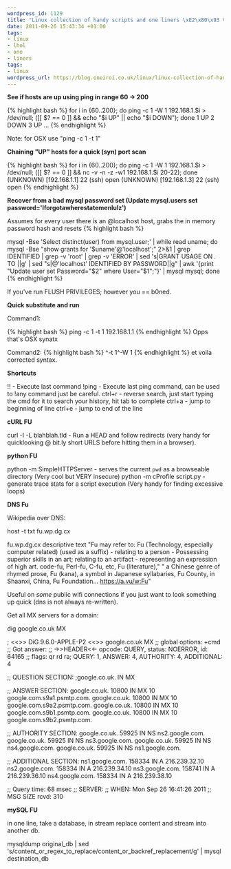 ```yaml
--- 
wordpress_id: 1129
title: "Linux collection of handy scripts and one liners \xE2\x80\x93 Volume 2 (Warning: contains shortcuts)"
date: 2011-09-26 15:43:34 +01:00
tags: 
- linux
- lhol
- one
- liners
tags: 
- linux
wordpress_url: https://blog.oneiroi.co.uk/linux/linux-collection-of-handy-scripts-and-one-liners-volume-2-warning-contains-shortcuts
---
```

<strong>See if hosts are up using ping in range 60 -> 200</strong>

{% highlight bash %}
for i in {60..200}; do ping -c 1 -W 1 192.168.1.$i > /dev/null; ([[ $? == 0 ]] && echo "$i UP" || echo "$i DOWN");  done
1 UP
2 DOWN
3 UP
...
{% endhighlight %}

Note: for OSX use "ping -c 1 -t 1"

<strong>Chaining "UP" hosts for a quick (syn) port scan</strong>

{% highlight bash %}
for i in {60..200}; do ping -c 1 -W 1 192.168.1.$i > /dev/null; ([[ $? == 0 ]] && nc -v -n -z -w1 192.168.1.$i 20-22); done
(UNKNOWN) [192.168.1.1] 22 (ssh) open
(UNKNOWN) [192.168.1.3] 22 (ssh) open
{% endhighlight %}

<strong>Recover from a bad mysql password set (Update mysql.users set password='Iforgotawherestatemenlulz')</strong>

Assumes for every user there is an @localhost host, grabs the in memory password hash and resets 
{% highlight bash %}

mysql -Bse 'Select distinct(user) from mysql.user;' | while read uname; do mysql -Bse "show grants for '$uname'@'localhost';" 2>&1 | grep IDENTIFIED | grep -v 'root' | grep -v 'ERROR' | sed 's|GRANT USAGE ON *.* TO ||g' | sed "s|@'localhost' IDENTIFIED BY PASSWORD||g" | awk '{print "Update user set Password="$2" where User="$1";"}' | mysql mysql; done
{% endhighlight %}

If you've run FLUSH PRIVILEGES; however you == b0ned.

<strong>Quick substitute and run</strong>

Command1:

{% highlight bash %}
ping -c 1 -t 1 192.168.1.1
{% endhighlight %}
Opps that's OSX synatx 

Command2:
{% highlight bash %}
^-t 1^-W 1
{% endhighlight %}
et voila corrected syntax.

<strong>Shortcuts</strong>

!! - Execute last command
!ping - Execute last ping command, can be used to !any command just be careful.
ctrl+r - reverse search, just start typing the cmd for it to search your history, hit tab to complete
ctrl+a - jump to beginning of line
ctrl+e - jump to end of the line

<strong>cURL FU</strong>

curl -I -L blahblah.tld - Run a HEAD and follow redirects (very handy for quicklooking @ bit.ly short URLS before hitting them in a browser).

<strong>python FU</strong>

python -m SimpleHTTPServer - serves the current `pwd` as a browseable directory (Very cool but VERY insecure)
python -m cProfile script.py - generate trace stats for a script execution (Very handy for finding excessive loops)

<strong>DNS Fu</strong>

Wikipedia over DNS:

host -t txt fu.wp.dg.cx

fu.wp.dg.cx descriptive text "Fu may refer to: Fu (Technology, especially computer related) (used as a suffix) - relating to a person - Possessing superior skills in an art\; relating to an artifact - representing an expression of high art. code-fu, Perl-fu, C-fu, etc, Fu (literature)," " a Chinese genre of rhymed prose, Fu (kana), a symbol in Japanese syllabaries, Fu County, in Shaanxi, China, Fu Foundation... https://a.vu/w:Fu"

Useful on _some_ public wifi connections if you just want to look something up quick (dns is not always re-written).

Get all MX servers for a domain:

dig google.co.uk MX

; <<>> DiG 9.6.0-APPLE-P2 <<>> google.co.uk MX
;; global options: +cmd
;; Got answer:
;; ->>HEADER<<- opcode: QUERY, status: NOERROR, id: 64165
;; flags: qr rd ra; QUERY: 1, ANSWER: 4, AUTHORITY: 4, ADDITIONAL: 4

;; QUESTION SECTION:
;google.co.uk.			IN	MX

;; ANSWER SECTION:
google.co.uk.		10800	IN	MX	10 google.com.s9a1.psmtp.com.
google.co.uk.		10800	IN	MX	10 google.com.s9a2.psmtp.com.
google.co.uk.		10800	IN	MX	10 google.com.s9b1.psmtp.com.
google.co.uk.		10800	IN	MX	10 google.com.s9b2.psmtp.com.

;; AUTHORITY SECTION:
google.co.uk.		59925	IN	NS	ns2.google.com.
google.co.uk.		59925	IN	NS	ns3.google.com.
google.co.uk.		59925	IN	NS	ns4.google.com.
google.co.uk.		59925	IN	NS	ns1.google.com.

;; ADDITIONAL SECTION:
ns1.google.com.		158334	IN	A	216.239.32.10
ns2.google.com.		158334	IN	A	216.239.34.10
ns3.google.com.		158741	IN	A	216.239.36.10
ns4.google.com.		158334	IN	A	216.239.38.10

;; Query time: 68 msec
;; SERVER: 
;; WHEN: Mon Sep 26 16:41:26 2011
;; MSG SIZE  rcvd: 310

<strong>mySQL FU</strong>

in one line, take a database, in stream replace content and stream into another db.

mysqldump original_db | sed 's/content_or_regex_to_replace/content_or_backref_replacement/g' | mysql destination_db
